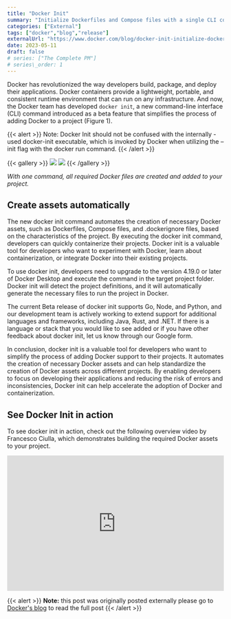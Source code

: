 ```yaml
---
title: "Docker Init"
summary: "Initialize Dockerfiles and Compose files with a single CLI command"
categories: ["External"]
tags: ["docker","blog","release"]
externalUrl: "https://www.docker.com/blog/docker-init-initialize-dockerfiles-and-compose-files-with-a-single-cli-command/"
date: 2023-05-11
draft: false
# series: ["The Complete PM"]
# series\_order: 1
---
```


Docker has revolutionized the way developers build, package, and deploy their applications. Docker containers provide a lightweight, portable, and consistent runtime environment that can run on any infrastructure. And now, the Docker team has developed `docker init`, a new command-line interface (CLI) command introduced as a beta feature that simplifies the process of adding Docker to a project (Figure 1).

{{< alert >}}
Note: Docker Init should not be confused with the internally -used docker-init executable, which is invoked by Docker when utilizing the –init flag with the docker run command.
{{< /alert >}}

{{< gallery >}}
  <img src="img/img1.webp" class="grid-w50" />
  <img src="img/img2.webp" class="grid-w50" />
{{< /gallery >}}


*With one command, all required Docker files are created and added to your project.*

## Create assets automatically
The new  docker init command automates the creation of necessary Docker assets, such as Dockerfiles, Compose files, and .dockerignore files, based on the characteristics of the project. By executing the docker init command, developers can quickly containerize their projects. Docker init is a valuable tool for developers who want to experiment with Docker, learn about containerization, or integrate Docker into their existing projects.

To use docker init, developers need to upgrade to the version 4.19.0 or later of Docker Desktop and execute the command in the target project folder. Docker init will detect the project definitions, and it will automatically generate the necessary files to run the project in Docker. 

The current Beta release of docker init supports Go, Node, and Python, and our development team is actively working to extend support for additional languages and frameworks, including Java, Rust, and .NET. If there is a language or stack that you would like to see added or if you have other feedback about docker init, let us know through our Google form.

In conclusion, docker init is a valuable tool for developers who want to simplify the process of adding Docker support to their projects. It automates the creation of necessary Docker assets  and can help standardize the creation of Docker assets across different projects. By enabling developers to focus on developing their applications and reducing the risk of errors and inconsistencies, Docker init can help accelerate the adoption of Docker and containerization.

## See Docker Init in action
To see docker init in action, check out the following overview video by Francesco Ciulla, which demonstrates building the required Docker assets to your project.

<iframe width="100%" height="315" src="https://www.youtube.com/embed/f4cHtDRZv5U" title="YouTube video player" frameborder="0" allow="accelerometer; autoplay; clipboard-write; encrypted-media; gyroscope; picture-in-picture; web-share" allowfullscreen></iframe>

<br/>

{{< alert >}}
**Note:** this post was originally posted externally please go to [Docker's blog](https://www.docker.com/blog/docker-init-initialize-dockerfiles-and-compose-files-with-a-single-cli-command/) to read the full post
{{< /alert >}}

